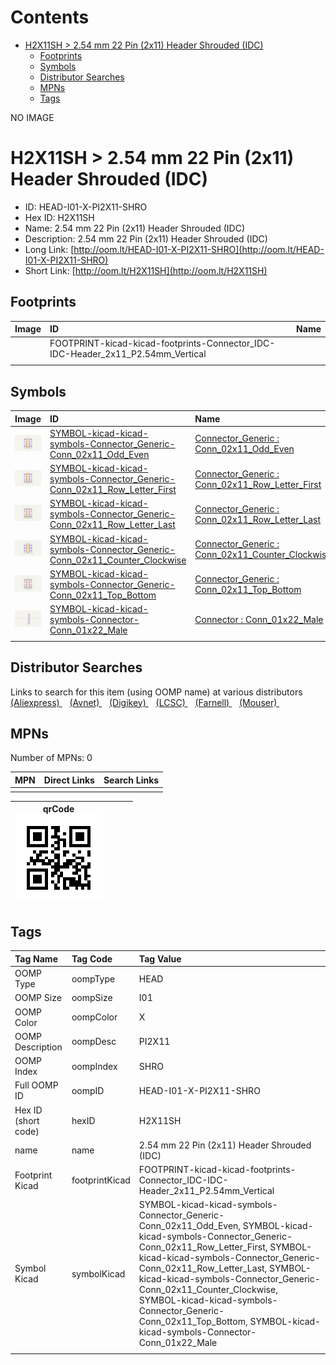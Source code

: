 



Contents
========

* [H2X11SH > 2.54 mm 22 Pin (2x11) Header Shrouded (IDC)](#h2x11sh--254-mm-22-pin-2x11-header-shrouded-idc)
	* [Footprints](#footprints)
	* [Symbols](#symbols)
	* [Distributor Searches](#distributor-searches)
	* [MPNs](#mpns)
	* [Tags](#tags)
  
NO IMAGE  
# H2X11SH > 2.54 mm 22 Pin (2x11) Header Shrouded (IDC)

- ID: HEAD-I01-X-PI2X11-SHRO
- Hex ID: H2X11SH
- Name: 2.54 mm 22 Pin (2x11) Header Shrouded (IDC)
- Description: 2.54 mm 22 Pin (2x11) Header Shrouded (IDC)
- Long Link: [http://oom.lt/HEAD-I01-X-PI2X11-SHRO](http://oom.lt/HEAD-I01-X-PI2X11-SHRO)
- Short Link: [http://oom.lt/H2X11SH](http://oom.lt/H2X11SH)

## Footprints
  

|Image|ID|Name|
| :--- | :--- | :--- |
||FOOTPRINT-kicad-kicad-footprints-Connector_IDC-IDC-Header_2x11_P2.54mm_Vertical||
||||

## Symbols
  

|Image|ID|Name|
| :--- | :--- | :--- |
|[![](https://raw.githubusercontent.com/oomlout/oomlout_OOMP_eda_V2/main/SYMBOL/kicad/kicad-symbols/Connector_Generic/Conn_02x11_Odd_Even/image_140.png)](https://github.com/oomlout/oomlout_OOMP_eda_V2/tree/main/SYMBOL/kicad/kicad-symbols/Connector_Generic/Conn_02x11_Odd_Even/)|[SYMBOL-kicad-kicad-symbols-Connector_Generic-Conn_02x11_Odd_Even](https://github.com/oomlout/oomlout_OOMP_eda_V2/tree/main/SYMBOL/kicad/kicad-symbols/Connector_Generic/Conn_02x11_Odd_Even/)|[Connector_Generic : Conn_02x11_Odd_Even](https://github.com/oomlout/oomlout_OOMP_eda_V2/tree/main/SYMBOL/kicad/kicad-symbols/Connector_Generic/Conn_02x11_Odd_Even/)|
|[![](https://raw.githubusercontent.com/oomlout/oomlout_OOMP_eda_V2/main/SYMBOL/kicad/kicad-symbols/Connector_Generic/Conn_02x11_Row_Letter_First/image_140.png)](https://github.com/oomlout/oomlout_OOMP_eda_V2/tree/main/SYMBOL/kicad/kicad-symbols/Connector_Generic/Conn_02x11_Row_Letter_First/)|[SYMBOL-kicad-kicad-symbols-Connector_Generic-Conn_02x11_Row_Letter_First](https://github.com/oomlout/oomlout_OOMP_eda_V2/tree/main/SYMBOL/kicad/kicad-symbols/Connector_Generic/Conn_02x11_Row_Letter_First/)|[Connector_Generic : Conn_02x11_Row_Letter_First](https://github.com/oomlout/oomlout_OOMP_eda_V2/tree/main/SYMBOL/kicad/kicad-symbols/Connector_Generic/Conn_02x11_Row_Letter_First/)|
|[![](https://raw.githubusercontent.com/oomlout/oomlout_OOMP_eda_V2/main/SYMBOL/kicad/kicad-symbols/Connector_Generic/Conn_02x11_Row_Letter_Last/image_140.png)](https://github.com/oomlout/oomlout_OOMP_eda_V2/tree/main/SYMBOL/kicad/kicad-symbols/Connector_Generic/Conn_02x11_Row_Letter_Last/)|[SYMBOL-kicad-kicad-symbols-Connector_Generic-Conn_02x11_Row_Letter_Last](https://github.com/oomlout/oomlout_OOMP_eda_V2/tree/main/SYMBOL/kicad/kicad-symbols/Connector_Generic/Conn_02x11_Row_Letter_Last/)|[Connector_Generic : Conn_02x11_Row_Letter_Last](https://github.com/oomlout/oomlout_OOMP_eda_V2/tree/main/SYMBOL/kicad/kicad-symbols/Connector_Generic/Conn_02x11_Row_Letter_Last/)|
|[![](https://raw.githubusercontent.com/oomlout/oomlout_OOMP_eda_V2/main/SYMBOL/kicad/kicad-symbols/Connector_Generic/Conn_02x11_Counter_Clockwise/image_140.png)](https://github.com/oomlout/oomlout_OOMP_eda_V2/tree/main/SYMBOL/kicad/kicad-symbols/Connector_Generic/Conn_02x11_Counter_Clockwise/)|[SYMBOL-kicad-kicad-symbols-Connector_Generic-Conn_02x11_Counter_Clockwise](https://github.com/oomlout/oomlout_OOMP_eda_V2/tree/main/SYMBOL/kicad/kicad-symbols/Connector_Generic/Conn_02x11_Counter_Clockwise/)|[Connector_Generic : Conn_02x11_Counter_Clockwise](https://github.com/oomlout/oomlout_OOMP_eda_V2/tree/main/SYMBOL/kicad/kicad-symbols/Connector_Generic/Conn_02x11_Counter_Clockwise/)|
|[![](https://raw.githubusercontent.com/oomlout/oomlout_OOMP_eda_V2/main/SYMBOL/kicad/kicad-symbols/Connector_Generic/Conn_02x11_Top_Bottom/image_140.png)](https://github.com/oomlout/oomlout_OOMP_eda_V2/tree/main/SYMBOL/kicad/kicad-symbols/Connector_Generic/Conn_02x11_Top_Bottom/)|[SYMBOL-kicad-kicad-symbols-Connector_Generic-Conn_02x11_Top_Bottom](https://github.com/oomlout/oomlout_OOMP_eda_V2/tree/main/SYMBOL/kicad/kicad-symbols/Connector_Generic/Conn_02x11_Top_Bottom/)|[Connector_Generic : Conn_02x11_Top_Bottom](https://github.com/oomlout/oomlout_OOMP_eda_V2/tree/main/SYMBOL/kicad/kicad-symbols/Connector_Generic/Conn_02x11_Top_Bottom/)|
|[![](https://raw.githubusercontent.com/oomlout/oomlout_OOMP_eda_V2/main/SYMBOL/kicad/kicad-symbols/Connector/Conn_01x22_Male/image_140.png)](https://github.com/oomlout/oomlout_OOMP_eda_V2/tree/main/SYMBOL/kicad/kicad-symbols/Connector/Conn_01x22_Male/)|[SYMBOL-kicad-kicad-symbols-Connector-Conn_01x22_Male](https://github.com/oomlout/oomlout_OOMP_eda_V2/tree/main/SYMBOL/kicad/kicad-symbols/Connector/Conn_01x22_Male/)|[Connector : Conn_01x22_Male](https://github.com/oomlout/oomlout_OOMP_eda_V2/tree/main/SYMBOL/kicad/kicad-symbols/Connector/Conn_01x22_Male/)|
||||

## Distributor Searches
  
Links to search for this item (using OOMP name) at various distributors  
[(Aliexpress) ](https://www.aliexpress.com/wholesale?SearchText=11172.54+mm+22+Pin+2x11+Header+Shrouded+IDC)&nbsp;&nbsp;&nbsp;[(Avnet) ](https://www.avnet.com/shop/us/search/2.54+mm+22+Pin+2x11+Header+Shrouded+IDC)&nbsp;&nbsp;&nbsp;[(Digikey) ](https://www.digikey.co.uk/en/products/result?s=2.54+mm+22+Pin+2x11+Header+Shrouded+IDC)&nbsp;&nbsp;&nbsp;[(LCSC) ](https://www.lcsc.com/search?q=2.54+mm+22+Pin+2x11+Header+Shrouded+IDC)&nbsp;&nbsp;&nbsp;[(Farnell) ](https://uk.farnell.com/search?st=2.54+mm+22+Pin+2x11+Header+Shrouded+IDC)&nbsp;&nbsp;&nbsp;[(Mouser) ](https://www.mouser.com/c/?q=2.54+mm+22+Pin+2x11+Header+Shrouded+IDC)&nbsp;&nbsp;&nbsp;
## MPNs
  
Number of MPNs: 0  

|MPN|Direct Links|Search Links|
| :--- | :--- | :--- |
||||
  

|qrCode<br>[![](https://raw.githubusercontent.com/oomlout/oomlout_OOMP_parts_V2/main/HEAD/I01/X/PI2X11/SHRO/qrCode_140.png)](https://github.com/oomlout/oomlout_OOMP_parts_V2/tree/main/HEAD/I01/X/PI2X11/SHRO/qrCode.png)||||
| :---: | :---: | :---: | :---: |

## Tags
  

|Tag Name|Tag Code|Tag Value|
| :--- | :--- | :--- |
|OOMP Type|oompType|HEAD|
|OOMP Size|oompSize|I01|
|OOMP Color|oompColor|X|
|OOMP Description|oompDesc|PI2X11|
|OOMP Index|oompIndex|SHRO|
|Full OOMP ID|oompID|HEAD-I01-X-PI2X11-SHRO|
|Hex ID (short code)|hexID|H2X11SH|
|name|name|2.54 mm 22 Pin (2x11) Header Shrouded (IDC)|
|Footprint Kicad|footprintKicad|FOOTPRINT-kicad-kicad-footprints-Connector_IDC-IDC-Header_2x11_P2.54mm_Vertical|
|Symbol Kicad|symbolKicad|SYMBOL-kicad-kicad-symbols-Connector_Generic-Conn_02x11_Odd_Even, SYMBOL-kicad-kicad-symbols-Connector_Generic-Conn_02x11_Row_Letter_First, SYMBOL-kicad-kicad-symbols-Connector_Generic-Conn_02x11_Row_Letter_Last, SYMBOL-kicad-kicad-symbols-Connector_Generic-Conn_02x11_Counter_Clockwise, SYMBOL-kicad-kicad-symbols-Connector_Generic-Conn_02x11_Top_Bottom, SYMBOL-kicad-kicad-symbols-Connector-Conn_01x22_Male|
||||
